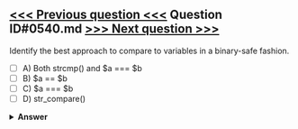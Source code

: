 [<<< Previous question <<<](0539.md)   Question ID#0540.md   [>>> Next question >>>](0541.md)
---

Identify the best approach to compare to variables in a binary-safe fashion.

- [ ] A) Both strcmp() and $a === $b
- [ ] B) $a == $b
- [ ] C) $a === $b
- [ ] D) str_compare()

<details><summary><b>Answer</b></summary>
<p>
  Answer: <strong>A</strong>
</p>
</details>
